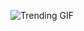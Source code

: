 
<!-- GIF_SECTION -->
![Trending GIF](https://media3.giphy.com/media/v1.Y2lkPThiYjIxNzcyZnpnbDdzdGhzbG00MHluYTZxeHEybWcyY21pZDNja242bG52b2pxZyZlcD12MV9naWZzX3NlYXJjaCZjdD1n/okFG5aJWqRGMYXoKTD/giphy.gif)
<!-- END_GIF_SECTION -->
